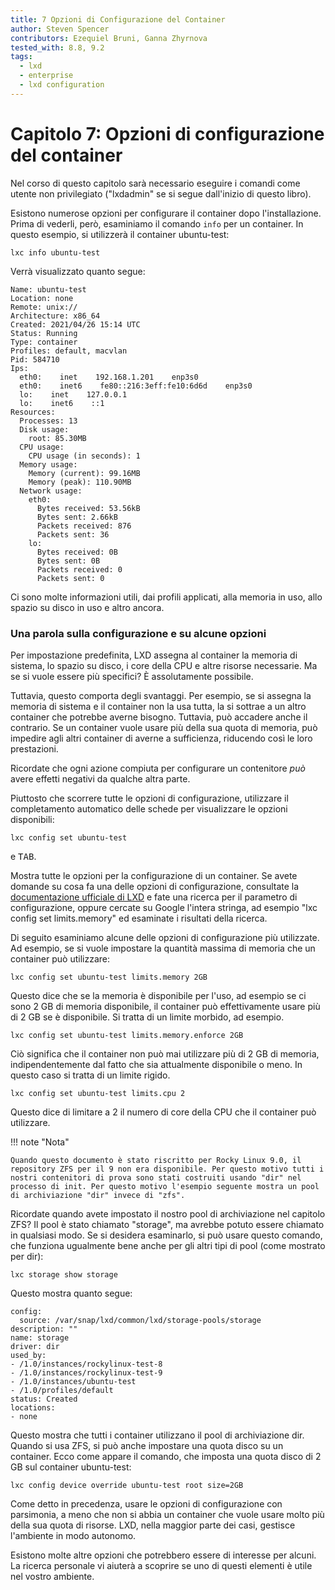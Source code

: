 ```yaml
---
title: 7 Opzioni di Configurazione del Container
author: Steven Spencer
contributors: Ezequiel Bruni, Ganna Zhyrnova
tested_with: 8.8, 9.2
tags:
  - lxd
  - enterprise
  - lxd configuration
---
```


# Capitolo 7: Opzioni di configurazione del container

Nel corso di questo capitolo sarà necessario eseguire i comandi come utente non privilegiato ("lxdadmin" se si segue dall'inizio di questo libro).

Esistono numerose opzioni per configurare il container dopo l'installazione. Prima di vederli, però, esaminiamo il comando `info` per un container. In questo esempio, si utilizzerà il container ubuntu-test:

```
lxc info ubuntu-test
```

Verrà visualizzato quanto segue:

```
Name: ubuntu-test
Location: none
Remote: unix://
Architecture: x86_64
Created: 2021/04/26 15:14 UTC
Status: Running
Type: container
Profiles: default, macvlan
Pid: 584710
Ips:
  eth0:    inet    192.168.1.201    enp3s0
  eth0:    inet6    fe80::216:3eff:fe10:6d6d    enp3s0
  lo:    inet    127.0.0.1
  lo:    inet6    ::1
Resources:
  Processes: 13
  Disk usage:
    root: 85.30MB
  CPU usage:
    CPU usage (in seconds): 1
  Memory usage:
    Memory (current): 99.16MB
    Memory (peak): 110.90MB
  Network usage:
    eth0:
      Bytes received: 53.56kB
      Bytes sent: 2.66kB
      Packets received: 876
      Packets sent: 36
    lo:
      Bytes received: 0B
      Bytes sent: 0B
      Packets received: 0
      Packets sent: 0
```

Ci sono molte informazioni utili, dai profili applicati, alla memoria in uso, allo spazio su disco in uso e altro ancora.

### Una parola sulla configurazione e su alcune opzioni

Per impostazione predefinita, LXD assegna al container la memoria di sistema, lo spazio su disco, i core della CPU e altre risorse necessarie. Ma se si vuole essere più specifici? È assolutamente possibile.

Tuttavia, questo comporta degli svantaggi. Per esempio, se si assegna la memoria di sistema e il container non la usa tutta, la si sottrae a un altro container che potrebbe averne bisogno. Tuttavia, può accadere anche il contrario. Se un container vuole usare più della sua quota di memoria, può impedire agli altri container di averne a sufficienza, riducendo così le loro prestazioni.

Ricordate che ogni azione compiuta per configurare un contenitore _può_ avere effetti negativi da qualche altra parte.

Piuttosto che scorrere tutte le opzioni di configurazione, utilizzare il completamento automatico delle schede per visualizzare le opzioni disponibili:

```
lxc config set ubuntu-test
```

e <kbd>TAB</kbd>.

Mostra tutte le opzioni per la configurazione di un container. Se avete domande su cosa fa una delle opzioni di configurazione, consultate la [documentazione ufficiale di LXD](https://linuxcontainers.org/lxd/docs/master/instances/) e fate una ricerca per il parametro di configurazione, oppure cercate su Google l'intera stringa, ad esempio "lxc config set limits.memory" ed esaminate i risultati della ricerca.

Di seguito esaminiamo alcune delle opzioni di configurazione più utilizzate. Ad esempio, se si vuole impostare la quantità massima di memoria che un container può utilizzare:

```
lxc config set ubuntu-test limits.memory 2GB
```

Questo dice che se la memoria è disponibile per l'uso, ad esempio se ci sono 2 GB di memoria disponibile, il container può effettivamente usare più di 2 GB se è disponibile. Si tratta di un limite morbido, ad esempio.

```
lxc config set ubuntu-test limits.memory.enforce 2GB
```

Ciò significa che il container non può mai utilizzare più di 2 GB di memoria, indipendentemente dal fatto che sia attualmente disponibile o meno. In questo caso si tratta di un limite rigido.

```
lxc config set ubuntu-test limits.cpu 2
```

Questo dice di limitare a 2 il numero di core della CPU che il container può utilizzare.

!!! note "Nota"

    Quando questo documento è stato riscritto per Rocky Linux 9.0, il repository ZFS per il 9 non era disponibile. Per questo motivo tutti i nostri contenitori di prova sono stati costruiti usando "dir" nel processo di init. Per questo motivo l'esempio seguente mostra un pool di archiviazione "dir" invece di "zfs".

Ricordate quando avete impostato il nostro pool di archiviazione nel capitolo ZFS? Il pool è stato chiamato "storage", ma avrebbe potuto essere chiamato in qualsiasi modo. Se si desidera esaminarlo, si può usare questo comando, che funziona ugualmente bene anche per gli altri tipi di pool (come mostrato per dir):

```
lxc storage show storage
```


Questo mostra quanto segue:

```
config:
  source: /var/snap/lxd/common/lxd/storage-pools/storage
description: ""
name: storage
driver: dir
used_by:
- /1.0/instances/rockylinux-test-8
- /1.0/instances/rockylinux-test-9
- /1.0/instances/ubuntu-test
- /1.0/profiles/default
status: Created
locations:
- none
```

Questo mostra che tutti i container utilizzano il pool di archiviazione dir. Quando si usa ZFS, si può anche impostare una quota disco su un container. Ecco come appare il comando, che imposta una quota disco di 2 GB sul container ubuntu-test:

```
lxc config device override ubuntu-test root size=2GB
```

Come detto in precedenza, usare le opzioni di configurazione con parsimonia, a meno che non si abbia un container che vuole usare molto più della sua quota di risorse. LXD, nella maggior parte dei casi, gestisce l'ambiente in modo autonomo.

Esistono molte altre opzioni che potrebbero essere di interesse per alcuni. La ricerca personale vi aiuterà a scoprire se uno di questi elementi è utile nel vostro ambiente.

